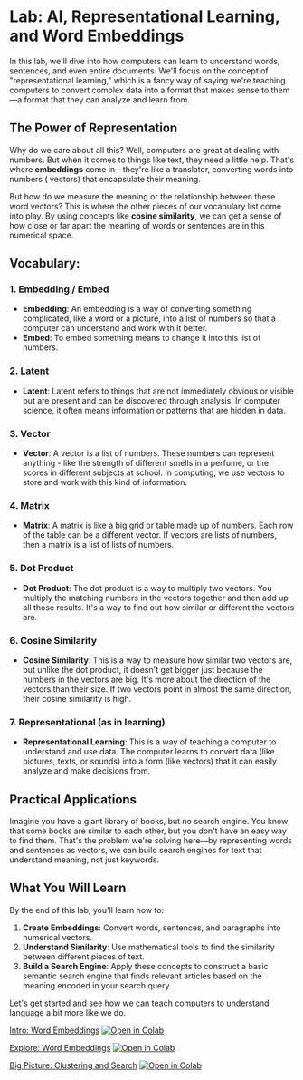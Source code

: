 # Lab: AI, Representational Learning, and Word Embeddings

In this lab, we'll dive into how computers can learn to understand
words, sentences, and even entire documents. We'll focus on the concept of "representational learning," which
is a fancy way of saying we're teaching computers to convert complex data into a format that makes sense to them—a
format that they can analyze and learn from.

## The Power of Representation

Why do we care about all this? Well, computers are great at dealing with numbers. But when it comes to things like text,
they need a little help. That's where **embeddings** come in—they're like a translator, converting words into numbers (
vectors) that encapsulate their meaning.

But how do we measure the meaning or the relationship between these word vectors? This is where the other pieces of our
vocabulary list come into play. By using concepts like **cosine similarity**, we can get a sense of how close or far
apart the meaning of words or sentences are in this numerical space.

## Vocabulary:

### 1. Embedding / Embed

- **Embedding**: An embedding is a way of converting something complicated, like a word or a picture, into a list of
  numbers so that a computer can understand and work with it better.
- **Embed**: To embed something means to change it into this list of numbers.

### 2. Latent

- **Latent**: Latent refers to things that are not immediately obvious or visible but are present and can be discovered
  through analysis. In computer science, it often means information or patterns that are hidden in data.

### 3. Vector

- **Vector**: A vector is a list of numbers. These numbers can represent anything - like the strength of different
  smells in a perfume, or the scores in different subjects at school. In computing, we use vectors to store and work
  with this kind of information.

### 4. Matrix

- **Matrix**: A matrix is like a big grid or table made up of numbers. Each row of the table can be a different vector.
  If vectors are lists of numbers, then a matrix is a list of lists of numbers.

### 5. Dot Product

- **Dot Product**: The dot product is a way to multiply two vectors. You multiply the matching numbers in the vectors
  together and then add up all those results. It's a way to find out how similar or different the vectors are.

### 6. Cosine Similarity

- **Cosine Similarity**: This is a way to measure how similar two vectors are, but unlike the dot product, it doesn't
  get bigger just because the numbers in the vectors are big. It's more about the direction of the vectors than their
  size. If two vectors point in almost the same direction, their cosine similarity is high.

### 7. Representational (as in learning)

- **Representational Learning**: This is a way of teaching a computer to understand and use data. The computer learns to
  convert data (like pictures, texts, or sounds) into a form (like vectors) that it can easily analyze and make
  decisions from.

## Practical Applications

Imagine you have a giant library of books, but no search engine. You know that some books are similar to each other, but
you don't have an easy way to find them. That's the problem we're solving here—by representing words and sentences as
vectors, we can build search engines for text that understand meaning, not just keywords.

## What You Will Learn

By the end of this lab, you'll learn how to:

1. **Create Embeddings**: Convert words, sentences, and paragraphs into numerical vectors.
2. **Understand Similarity**: Use mathematical tools to find the similarity between different pieces of text.
3. **Build a Search Engine**: Apply these concepts to construct a basic semantic search engine that finds relevant
   articles based on the meaning encoded in your search query.

Let's get started and see how we can teach computers to understand language a bit more like we do.

[Intro: Word Embeddings](intro-word-embeddings.ipynb) [![Open in Colab](https://colab.research.google.com/assets/colab-badge.svg)](https://colab.research.google.com/github/marr75/wecodekc-scientific-computing/blob/main/2024/lab-01/intro-word-embeddings.ipynb)

[Explore: Word Embeddings](explore-word-embeddings.ipynb) [![Open in Colab](https://colab.research.google.com/assets/colab-badge.svg)](https://colab.research.google.com/github/marr75/wecodekc-scientific-computing/blob/main/2024/lab-01/explore-word-embeddings.ipynb)

[Big Picture: Clustering and Search](clustering-search.ipynb) [![Open in Colab](https://colab.research.google.com/assets/colab-badge.svg)](https://colab.research.google.com/github/marr75/wecodekc-scientific-computing/blob/main/2024/lab-01/clustering-search.ipynb)
